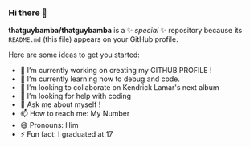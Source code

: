 ### Hi there 👋


**thatguybamba/thatguybamba** is a ✨ _special_ ✨ repository because its `README.md` (this file) appears on your GitHub profile.

Here are some ideas to get you started:

- 🔭 I’m currently working on creating my GITHUB PROFILE !
- 🌱 I’m currently learning how to debug and code.
- 👯 I’m looking to collaborate on Kendrick Lamar's next album
- 🤔 I’m looking for help with coding 
- 💬 Ask me about myself !
- 📫 How to reach me: My Number
- 😄 Pronouns: Him
- ⚡ Fun fact: I graduated at 17

